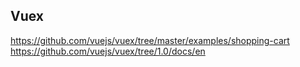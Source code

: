  
## Vuex
 https://github.com/vuejs/vuex/tree/master/examples/shopping-cart
 https://github.com/vuejs/vuex/tree/1.0/docs/en
